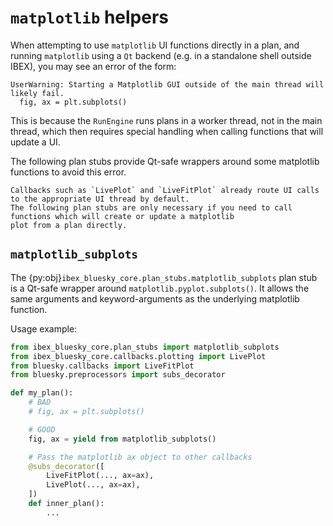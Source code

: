 # `matplotlib` helpers

When attempting to use `matplotlib` UI functions directly in a plan, and running `matplotlib` using a `Qt`
backend (e.g. in a standalone shell outside IBEX), you may see an error of the form:

```
UserWarning: Starting a Matplotlib GUI outside of the main thread will likely fail.
  fig, ax = plt.subplots()
```

This is because the `RunEngine` runs plans in a worker thread, not in the main thread, which then requires special
handling when calling functions that will update a UI.

The following plan stubs provide Qt-safe wrappers around some matplotlib functions to avoid this error.

```{note}
Callbacks such as `LivePlot` and `LiveFitPlot` already route UI calls to the appropriate UI thread by default. 
The following plan stubs are only necessary if you need to call functions which will create or update a matplotlib
plot from a plan directly.
```

## `matplotlib_subplots`

The {py:obj}`ibex_bluesky_core.plan_stubs.matplotlib_subplots` plan stub is a Qt-safe wrapper 
around `matplotlib.pyplot.subplots()`. It allows the same arguments and keyword-arguments as the 
underlying matplotlib function.

Usage example:

```python
from ibex_bluesky_core.plan_stubs import matplotlib_subplots
from ibex_bluesky_core.callbacks.plotting import LivePlot
from bluesky.callbacks import LiveFitPlot
from bluesky.preprocessors import subs_decorator

def my_plan():
    # BAD
    # fig, ax = plt.subplots()

    # GOOD
    fig, ax = yield from matplotlib_subplots()

    # Pass the matplotlib ax object to other callbacks
    @subs_decorator([
        LiveFitPlot(..., ax=ax),
        LivePlot(..., ax=ax),
    ])
    def inner_plan():
        ...
```

